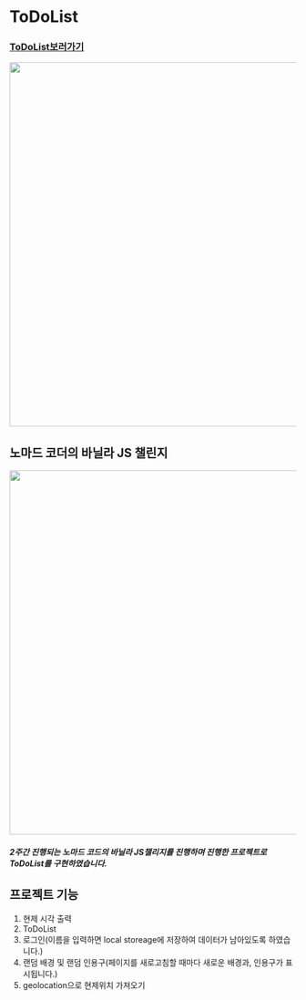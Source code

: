 # ToDoList
### [ToDoList보러가기](https://onetaek.github.io/to-do-list-project/)

<img src="https://user-images.githubusercontent.com/86419261/235374966-1e62ac4f-7baf-474c-8f52-2f844e091ea0.png" width="640"/></br>

## 노마드 코더의 바닐라 JS 챌린지
<img src="https://user-images.githubusercontent.com/86419261/235374853-0c68d378-4715-4213-a237-a5c77867bd89.png" width="640"/>


##### 2주간 진행되는 노마드 코드의 바닐라 JS챌리지를 진행하며 진행한 프로젝트로 ToDoList를 구현하였습니다.

## 프로젝트 기능
1. 현제 시각 출력
2. ToDoList
3. 로그인(이름을 입력하면 local storeage에 저장하여 데이터가 남아있도록 하였습니다.)
4. 랜덤 배경 및 랜덤 인용구(페이지를 새로고침할 때마다 새로운 배경과, 인용구가 표시됩니다.)
5. geolocation으로 현제위치 가져오기
